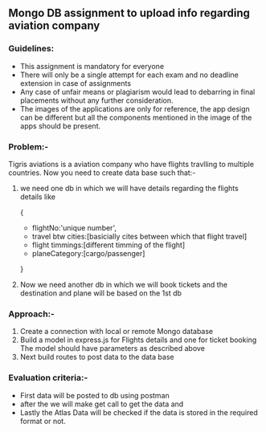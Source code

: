 ## Mongo DB assignment to upload info regarding aviation company

### Guidelines:  
* This assignment is mandatory for everyone  
* There will only be a single attempt for each exam and no deadline extension in  case of assignments  
* Any case of unfair means or plagiarism would lead to debarring in final  placements without any further consideration.  
* The images of the applications are only for reference, the app design can be different  but all the components mentioned in the image of the apps should be present.
### Problem:-

Tigris aviations is a aviation company who have flights travlling to multiple countries.
Now you need to create data base such that:-

1. we need one db in which we will have details regarding the flights details like

   {
   * flightNo:'unique number',
   * travel btw cities:[basicially cites between which that flight travel]
   * flight timmings:[different timming of the flight]
   * planeCategory:[cargo/passenger]
  
   }
2. Now we need another db in which we will book tickets and the destination and plane will be based on the 1st db

### Approach:-

  1. Create a connection with local or remote Mongo database
  2. Build a model in express.js for Flights details and one for ticket booking
The model should have parameters as described above
  3. Next build routes to post data to the data base
### Evaluation criteria:-

* First data will be posted to db using postman
* after the we will make get call to get the data and
* Lastly the Atlas Data will be checked if the data is stored in the required format or not.
